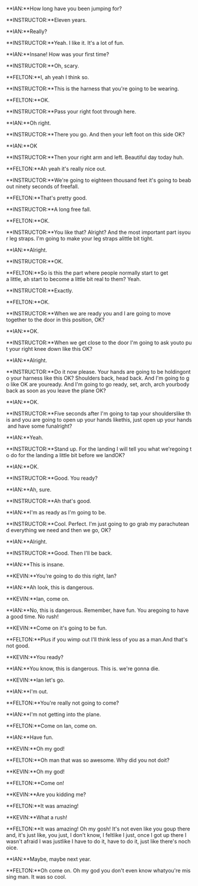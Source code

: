 **IAN:**How long have you been jumping for?

**INSTRUCTOR:**Eleven years.

**IAN:**Really?

**INSTRUCTOR:**Yeah. I like it. It's a lot of fun.

**IAN:**Insane! How was your first time?

**INSTRUCTOR:**Oh, scary.

**FELTON:**I, ah yeah I think so.

**INSTRUCTOR:**This is the harness that you're going to be wearing.

**FELTON:**OK.

**INSTRUCTOR:**Pass your right foot through here.

**IAN:**Oh right.

**INSTRUCTOR:**There you go. And then your left foot on this side OK?

**IAN:**OK

**INSTRUCTOR:**Then your right arm and left. Beautiful day today huh.

**FELTON:**Ah yeah it's really nice out.

**INSTRUCTOR:**We're going to eighteen thousand feet it's going to beabout ninety seconds of freefall.

**FELTON:**That's pretty good.

**INSTRUCTOR:**A long free fall.

**FELTON:**OK.

**INSTRUCTOR:**You like that? Alright? And the most important part isyour leg straps. I'm going to make your leg straps alittle bit tight.

**IAN:**Alright.

**INSTRUCTOR:**OK.

**FELTON:**So is this the part where people normally start to get a little, ah start to become a little bit real to them? Yeah.

**INSTRUCTOR:**Exactly.

**FELTON:**OK.

**INSTRUCTOR:**When we are ready you and I are going to move together to the door in this position, OK?

**IAN:**OK.

**INSTRUCTOR:**When we get close to the door I'm going to ask youto put your right knee down like this OK?

**IAN:**Alright.

**INSTRUCTOR:**Do it now please. Your hands are going to be holdingonto your harness like this OK? Shoulders back, head back. And I'm going to go like OK are youready. And I'm going to go ready, set, arch, arch yourbody back as soon as you leave the plane OK?

**IAN:**OK.

**INSTRUCTOR:**Five seconds after I'm going to tap your shoulderslike this and you are going to open up your hands likethis, just open up your hands and have some funalright?

**IAN:**Yeah.

**INSTRUCTOR:**Stand up. For the landing I will tell you what we'regoing to do for the landing a little bit before we landOK?

**IAN:**OK.

**INSTRUCTOR:**Good. You ready?

**IAN:**Ah, sure.

**INSTRUCTOR:**Ah that's good.

**IAN:**I'm as ready as I'm going to be.

**INSTRUCTOR:**Cool. Perfect. I'm just going to go grab my parachuteand everything we need and then we go, OK?

**IAN:**Alright.

**INSTRUCTOR:**Good. Then I'll be back.

**IAN:**This is insane.

**KEVIN:**You're going to do this right, Ian?

**IAN:**Ah look, this is dangerous.

**KEVIN:**Ian, come on.

**IAN:**No, this is dangerous. Remember, have fun. You aregoing to have a good time. No rush!

**KEVIN:**Come on it's going to be fun.

**FELTON:**Plus if you wimp out I'll think less of you as a man.And that's not good.

**KEVIN:**You ready?

**IAN:**You know, this is dangerous. This is. we're gonna die.

**KEVIN:**Ian let's go.

**IAN:**I'm out.

**FELTON:**You're really not going to come?

**IAN:**I'm not getting into the plane.

**FELTON:**Come on Ian, come on.

**IAN:**Have fun.

**KEVIN:**Oh my god!

**FELTON:**Oh man that was so awesome. Why did you not doit?

**KEVIN:**Oh my god!

**FELTON:**Come on!

**KEVIN:**Are you kidding me?

**FELTON:**It was amazing!

**KEVIN:**What a rush!

**FELTON:**It was amazing! Oh my gosh! It's not even like you goup there and, it's just like, you just, I don't know, I feltlike I just, once I got up there I wasn't afraid I was justlike I have to do it, have to do it, just like there's nochoice.

**IAN:**Maybe, maybe next year.

**FELTON:**Oh come on. Oh my god you don't even know whatyou're missing man. It was so cool.